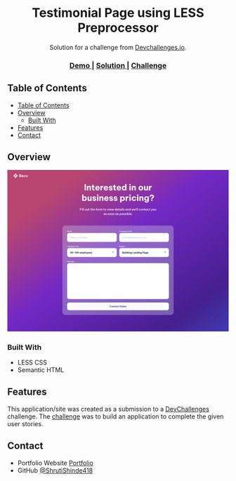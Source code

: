 <h1 align="center">Testimonial Page using LESS Preprocessor</h1>

<div align="center">
   Solution for a challenge from  <a href="http://devchallenges.io" target="_blank">Devchallenges.io</a>.
</div>

<div align="center">
  <h3>
    <a href="https://testimonial-page-sepia.vercel.app/">
      Demo
    </a>
    <span> | </span>
    <a href="https://github.com/ShrutiShinde418/DevChallenges3/tree/main/testimonial-page">
      Solution
    </a>
    <span> | </span>
    <a href="https://devchallenges.io/challenge/31">
      Challenge
    </a>
  </h3>
</div>

<!-- TABLE OF CONTENTS -->

## Table of Contents

- [Table of Contents](#table-of-contents)
- [Overview](#overview)
  - [Built With](#built-with)
- [Features](#features)
- [Contact](#contact)

<!-- OVERVIEW -->

## Overview

![screenshot](./screenshot.png)

### Built With

- LESS CSS
- Semantic HTML

## Features

This application/site was created as a submission to a [DevChallenges](https://devchallenges.io/challenges) challenge. The [challenge](https://devchallenges.io/challenge/31) was to build an application to complete the given user stories.

## Contact

- Portfolio Website [Portfolio](https://portfolio-devchallenges-henna.vercel.app/)
- GitHub [@ShrutiShinde418](https://github.com/ShrutiShinde418)
